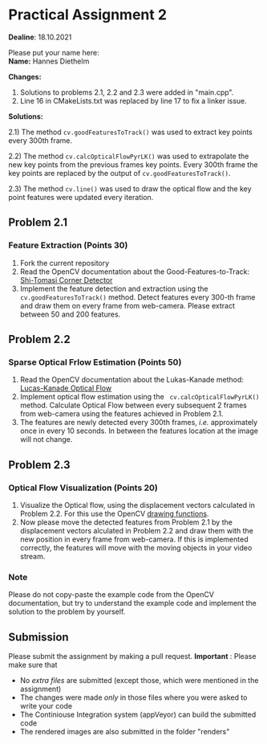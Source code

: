 # Practical Assignment 2
**Dealine**: 18.10.2021

Please put your name here:  
**Name:** Hannes Diethelm

**Changes:**
1) Solutions to problems 2.1, 2.2 and 2.3 were added in "main.cpp".
2) Line 16 in CMakeLists.txt was replaced by line 17 to fix a linker issue.

**Solutions:**

2.1) The method ```cv.goodFeaturesToTrack()``` was used to extract key points every 300th frame.

2.2) The method ```cv.calcOpticalFlowPyrLK()``` was used to extrapolate the new key points from the previous frames key points. Every 300th frame the key points are replaced by the output of ```cv.goodFeaturesToTrack()```.

2.3) The method ```cv.line()``` was used to draw the optical flow and the key point features were updated every iteration.

## Problem 2.1
### Feature Extraction (Points 30)
1. Fork the current repository
2. Read the OpenCV documentation about the Good-Features-to-Track: [Shi-Tomasi Corner Detector](https://docs.opencv.org/master/d4/d8c/tutorial_py_shi_tomasi.html)  
3. Implement the feature detection and extraction using the ```cv.goodFeaturesToTrack()``` method. Detect features every 300-th frame and draw them on every frame from web-camera. Please extract between 50 and 200 features.

## Problem 2.2
### Sparse Optical Frlow Estimation (Points 50)
1. Read the OpenCV documentation about the Lukas-Kanade method: [Lucas-Kanade Optical Flow](https://docs.opencv.org/master/d4/dee/tutorial_optical_flow.html)  
2. Implement optical flow estimation using the ``` cv.calcOpticalFlowPyrLK()``` method. Calculate Optical Flow between every subsequent 2 frames from web-camera using the features achieved in Problem 2.1.
3. The features are newly detected every 300th frames, _i.e._ approximately once in every 10 seconds. In between the features location at the image will not change.

## Problem 2.3
### Optical Flow Visualization (Points 20)
1. Visualize the Optical flow, using the displacement vectors calculated in Problem 2.2. For this use the OpenCV [drawing functions](https://docs.opencv.org/2.4/modules/core/doc/drawing_functions.html). 
2. Now please move the detected features from Problem 2.1 by the displacement vectors alculated in Problem 2.2 and draw them with the new position in every frame from web-camera. If this is implemented correctly, the features will move with the moving objects in your video stream.

### Note
Please do not copy-paste the example code from the OpenCV documentation, but try to understand the example code and implement the solution to the problem by yourself.

## Submission
Please submit the assignment by making a pull request.
**Important** : Please make sure that
- No _extra files_ are submitted (except those, which were mentioned in the assignment)
- The changes were made _only_ in those files where you were asked to write your code
- The Continiouse Integration system (appVeyor) can build the submitted code
- The rendered images are also submitted in the folder "renders" 

